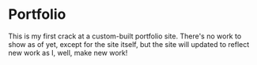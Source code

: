 # Portfolio

This is my first crack at a custom-built portfolio site. There's no work to show as of yet, except for the site itself, but the site will updated to reflect new work as I, well, make new work!
